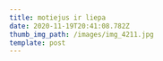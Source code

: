 ```yaml
---
title: motiejus ir liepa
date: 2020-11-19T20:41:08.782Z
thumb_img_path: /images/img_4211.jpg
template: post
---
```

